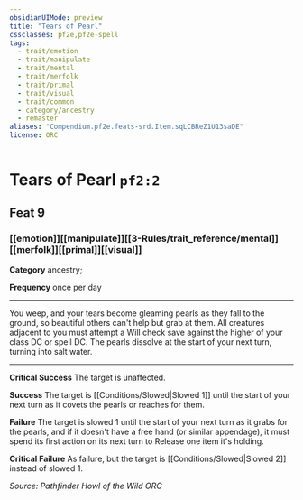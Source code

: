 ```yaml
---
obsidianUIMode: preview
title: "Tears of Pearl"
cssclasses: pf2e,pf2e-spell
tags:
  - trait/emotion
  - trait/manipulate
  - trait/mental
  - trait/merfolk
  - trait/primal
  - trait/visual
  - trait/common
  - category/ancestry
  - remaster
aliases: "Compendium.pf2e.feats-srd.Item.sqLCBReZ1U13saDE"
license: ORC
---
```

# Tears of Pearl `pf2:2`
## Feat 9
### [[emotion]][[manipulate]][[3-Rules/trait_reference/mental]][[merfolk]][[primal]][[visual]]

**Category** ancestry; 




**Frequency** once per day

* * *

You weep, and your tears become gleaming pearls as they fall to the ground, so beautiful others can't help but grab at them. All creatures adjacent to you must attempt a Will check save against the higher of your class DC or spell DC. The pearls dissolve at the start of your next turn, turning into salt water.

* * *

**Critical Success** The target is unaffected.

**Success** The target is [[Conditions/Slowed|Slowed 1]] until the start of your next turn as it covets the pearls or reaches for them.

**Failure** The target is slowed 1 until the start of your next turn as it grabs for the pearls, and if it doesn't have a free hand (or similar appendage), it must spend its first action on its next turn to Release one item it's holding.

**Critical Failure** As failure, but the target is [[Conditions/Slowed|Slowed 2]] instead of slowed 1.

*Source: Pathfinder Howl of the Wild*
*ORC*